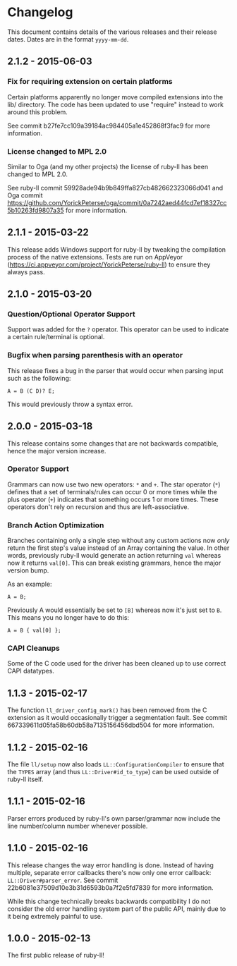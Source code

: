# Changelog

This document contains details of the various releases and their release dates.
Dates are in the format `yyyy-mm-dd`.

## 2.1.2 - 2015-06-03

### Fix for requiring extension on certain platforms

Certain platforms apparently no longer move compiled extensions into the lib/
directory. The code has been updated to use "require" instead to work around
this problem.

See commit b27fe7cc109a39184ac984405a1e452868f3fac9 for more information.

### License changed to MPL 2.0

Similar to Oga (and my other projects) the license of ruby-ll has been changed
to MPL 2.0.

See ruby-ll commit 59928ade94b9b849ffa827cb482662323066d041 and Oga commit
https://github.com/YorickPeterse/oga/commit/0a7242aed44fcd7ef18327cc5b10263fd9807a35
for more information.

## 2.1.1 - 2015-03-22

This release adds Windows support for ruby-ll by tweaking the compilation
process of the native extensions. Tests are run on AppVeyor
(<https://ci.appveyor.com/project/YorickPeterse/ruby-ll>) to ensure they always
pass.

## 2.1.0 - 2015-03-20

### Question/Optional Operator Support

Support was added for the `?` operator. This operator can be used to indicate a
certain rule/terminal is optional.

### Bugfix when parsing parenthesis with an operator

This release fixes a bug in the parser that would occur when parsing input such
as the following:

    A = B (C D)? E;

This would previously throw a syntax error.

## 2.0.0 - 2015-03-18

This release contains some changes that are not backwards compatible, hence the
major version increase.

### Operator Support

Grammars can now use two new operators: `*` and `+`. The star operator (`*`)
defines that a set of terminals/rules can occur 0 or more times while the plus
operator (`+`) indicates that something occurs 1 or more times. These operators
don't rely on recursion and thus are left-associative.

### Branch Action Optimization

Branches containing only a single step without any custom actions now _only_
return the first step's value instead of an Array containing the value. In other
words, previously ruby-ll would generate an action returning `val` whereas now
it returns `val[0]`. This can break existing grammars, hence the major version
bump.

As an example:

    A = B;

Previously A would essentially be set to `[B]` whereas now it's just set to `B`.
This means you no longer have to do this:

    A = B { val[0] };

### CAPI Cleanups

Some of the C code used for the driver has been cleaned up to use correct CAPI
datatypes.

## 1.1.3 - 2015-02-17

The function `ll_driver_config_mark()` has been removed from the C extension as
it would occasionally trigger a segmentation fault. See commit
667339611d05fa58b60db58a7135156456dbd504 for more information.

## 1.1.2 - 2015-02-16

The file `ll/setup` now also loads `LL::ConfigurationCompiler` to ensure that
the `TYPES` array (and thus `LL::Driver#id_to_type`) can be used outside of
ruby-ll itself.

## 1.1.1 - 2015-02-16

Parser errors produced by ruby-ll's own parser/grammar now include the line
number/column number whenever possible.

## 1.1.0 - 2015-02-16

This release changes the way error handling is done. Instead of having multiple,
separate error callbacks there's now only one error callback:
`LL::Driver#parser_error`. See commit 22b6081e37509d10e3b31d6593b0a7f2e5fd7839
for more information.

While this change technically breaks backwards compatibility I do not consider
the old error handling system part of the public API, mainly due to it being
extremely painful to use.

## 1.0.0 - 2015-02-13

The first public release of ruby-ll!
